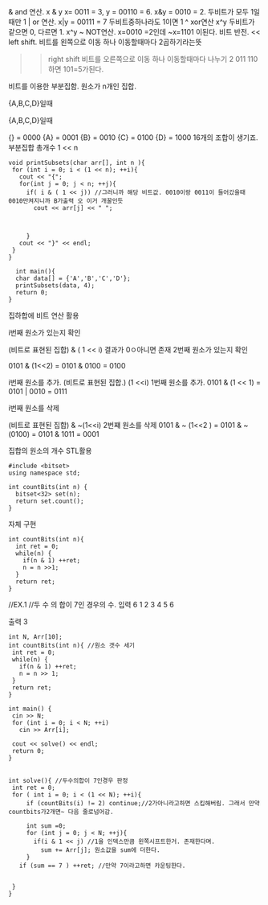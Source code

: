& and 연산. x & y x=  0011 = 3, y = 00110 = 6. x&y = 0010 = 2. 두비트가 모두 1일때만 1
| or 연산. x|y = 00111 = 7 두비트중하나라도 1이면 1
^ xor연산 x^y 두비트가 같으면 0, 다르면 1.  x^y
~ NOT연산. x=0010 =2인데 ~x=1101 이된다. 비트 반전.
<< left shift. 비트를 왼쪽으로 이동 하나 이동할때마다 2곱하기라는뜻
>> right shift 비트를 오른쪽으로 이동 하나 이동할때마다 나누기 2
011
110  하면 101=5가된다.


비트를 이용한 부분집함.
원소가 n개인 집합.

{A,B,C,D}일때

{A,B,C,D}일때

{} = 0000
{A} = 0001
{B} = 0010
  {C} = 0100
  {D} = 1000
16개의 조합이 생기죠.
  부분집합 총개수 1 << n

```
void printSubsets(char arr[], int n ){
 for (int i = 0; i < (1 << n); ++i){
   cout << "{";
   for(int j = 0; j < n; ++j){
     if( i & ( 1 << j)) //그러니까 해당 비트값. 0010이랑 0011이 들어갔을때 0010만켜지니까 B가출력 오 이거 개꿀인듯
       cout << arr[j] << " ";


     
     }
   cout << "}" << endl;
 } 
}

  int main(){
  char data[] = {'A','B','C','D'};
  printSubsets(data, 4);
  return 0;
}
```

집하합에 비트 연산 활용

i번째 원소가 있는지 확인

(비트로 표현된 집합) & ( 1 << i) 결과가 0ㅇ아니면 존재
2번째 원소가 있는지 확인

0101 & (1<<2) = 0101 & 0100 = 0100

i번째 원소를 추가.
(비트로 표현된 집합.) (1 <<i)
  1번째 원소를 추가.
0101 & (1 << 1) = 0101 | 0010 = 0111

i번째 원소를 삭제

(비트로 표현된 집합) & ~(1<<i)
2번쨰 원소를 삭제
0101 & ~ (1<<2 ) = 0101 & ~(0100) = 0101 & 1011 = 0001

  집합의  원소의 개수
STL활용
```
#include <bitset>
using namespace std;

int countBits(int n) {
  bitset<32> set(n);
  return set.count();
}
```

자체 구현
```
int countBits(int n){
  int ret = 0;
  while(n) {
    if(n & 1) ++ret;
    n = n >>1;
  }
  return ret;
}
```

//EX.1
//두 수 의 합이 7인 경우의 수.
입력
6
1 2 3 4 5 6

출력 3 
 ```
int N, Arr[10];  
int countBits(int n){ //원소 갯수 세기
  int ret = 0;
  while(n) {
    if(n & 1) ++ret;
    n = n >> 1;
  }
  return ret;
}

int main() {
  cin >> N;
  for (int i = 0; i < N; ++i)
    cin >> Arr[i];

  cout << solve() << endl;
  return 0; 
}


int solve(){ //두수의합이 7인경우 판정
  int ret = 0;
  for ( int i = 0; i < (1 << N); ++i){
      if (countBits(i) != 2) continue;//2가아니라고하면 스킵해버림. 그래서 만약countbits가2개면~ 다음 줄로넘어감.

      int sum =0;
      for (int j = 0; j < N; ++j){
        if(i & 1 << j) //1을 인덱스만큼 왼쪽시프트한거. 존재한다며.
          sum += Arr[j]; 원소값을 sum에 더한다.
      }
    if (sum == 7 ) ++ret; //만약 7이라고하면 카운팅한다.

    
  }
}
```
